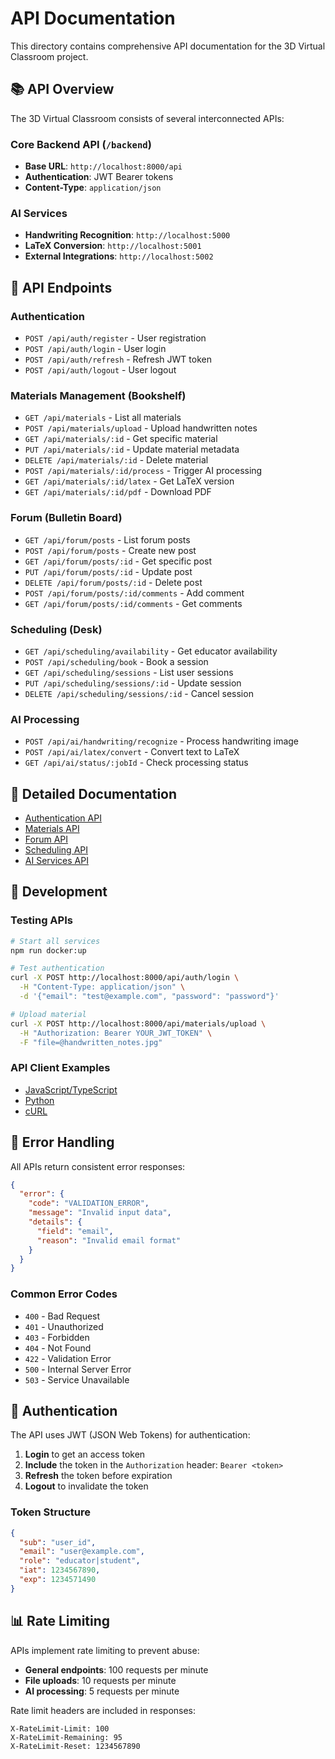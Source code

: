 # API Documentation

This directory contains comprehensive API documentation for the 3D Virtual Classroom project.

## 📚 API Overview

The 3D Virtual Classroom consists of several interconnected APIs:

### Core Backend API (`/backend`)
- **Base URL**: `http://localhost:8000/api`
- **Authentication**: JWT Bearer tokens
- **Content-Type**: `application/json`

### AI Services
- **Handwriting Recognition**: `http://localhost:5000`
- **LaTeX Conversion**: `http://localhost:5001`
- **External Integrations**: `http://localhost:5002`

## 🔗 API Endpoints

### Authentication
- `POST /api/auth/register` - User registration
- `POST /api/auth/login` - User login
- `POST /api/auth/refresh` - Refresh JWT token
- `POST /api/auth/logout` - User logout

### Materials Management (Bookshelf)
- `GET /api/materials` - List all materials
- `POST /api/materials/upload` - Upload handwritten notes
- `GET /api/materials/:id` - Get specific material
- `PUT /api/materials/:id` - Update material metadata
- `DELETE /api/materials/:id` - Delete material
- `POST /api/materials/:id/process` - Trigger AI processing
- `GET /api/materials/:id/latex` - Get LaTeX version
- `GET /api/materials/:id/pdf` - Download PDF

### Forum (Bulletin Board)
- `GET /api/forum/posts` - List forum posts
- `POST /api/forum/posts` - Create new post
- `GET /api/forum/posts/:id` - Get specific post
- `PUT /api/forum/posts/:id` - Update post
- `DELETE /api/forum/posts/:id` - Delete post
- `POST /api/forum/posts/:id/comments` - Add comment
- `GET /api/forum/posts/:id/comments` - Get comments

### Scheduling (Desk)
- `GET /api/scheduling/availability` - Get educator availability
- `POST /api/scheduling/book` - Book a session
- `GET /api/scheduling/sessions` - List user sessions
- `PUT /api/scheduling/sessions/:id` - Update session
- `DELETE /api/scheduling/sessions/:id` - Cancel session

### AI Processing
- `POST /api/ai/handwriting/recognize` - Process handwriting image
- `POST /api/ai/latex/convert` - Convert text to LaTeX
- `GET /api/ai/status/:jobId` - Check processing status

## 📖 Detailed Documentation

- [Authentication API](./authentication.md)
- [Materials API](./materials.md)
- [Forum API](./forum.md)
- [Scheduling API](./scheduling.md)
- [AI Services API](./ai-services.md)

## 🔧 Development

### Testing APIs
```bash
# Start all services
npm run docker:up

# Test authentication
curl -X POST http://localhost:8000/api/auth/login \
  -H "Content-Type: application/json" \
  -d '{"email": "test@example.com", "password": "password"}'

# Upload material
curl -X POST http://localhost:8000/api/materials/upload \
  -H "Authorization: Bearer YOUR_JWT_TOKEN" \
  -F "file=@handwritten_notes.jpg"
```

### API Client Examples
- [JavaScript/TypeScript](./examples/javascript.md)
- [Python](./examples/python.md)
- [cURL](./examples/curl.md)

## 🚨 Error Handling

All APIs return consistent error responses:

```json
{
  "error": {
    "code": "VALIDATION_ERROR",
    "message": "Invalid input data",
    "details": {
      "field": "email",
      "reason": "Invalid email format"
    }
  }
}
```

### Common Error Codes
- `400` - Bad Request
- `401` - Unauthorized
- `403` - Forbidden
- `404` - Not Found
- `422` - Validation Error
- `500` - Internal Server Error
- `503` - Service Unavailable

## 🔐 Authentication

The API uses JWT (JSON Web Tokens) for authentication:

1. **Login** to get an access token
2. **Include** the token in the `Authorization` header: `Bearer <token>`
3. **Refresh** the token before expiration
4. **Logout** to invalidate the token

### Token Structure
```json
{
  "sub": "user_id",
  "email": "user@example.com",
  "role": "educator|student",
  "iat": 1234567890,
  "exp": 1234571490
}
```

## 📊 Rate Limiting

APIs implement rate limiting to prevent abuse:

- **General endpoints**: 100 requests per minute
- **File uploads**: 10 requests per minute
- **AI processing**: 5 requests per minute

Rate limit headers are included in responses:
```
X-RateLimit-Limit: 100
X-RateLimit-Remaining: 95
X-RateLimit-Reset: 1234567890
```
